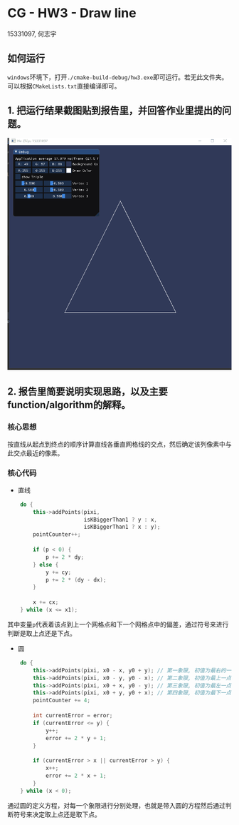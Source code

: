 # CG - HW3 - Draw line

15331097, 何志宇

## 如何运行

`windows`环境下，打开`./cmake-build-debug/hw3.exe`即可运行。若无此文件夹。可以根据`CMakeLists.txt`直接编译即可。

## 1. 把运行结果截图贴到报告里，并回答作业里提出的问题。

![demo](./HW3-DEMO.gif)

## 2. 报告里简要说明实现思路，以及主要function/algorithm的解释。

### 核心思想

按直线从起点到终点的顺序计算直线各垂直网格线的交点，然后确定该列像素中与此交点最近的像素。

### 核心代码

- 直线

```cpp
    do {
        this->addPoints(pixi,
                        isKBiggerThan1 ? y : x,
                        isKBiggerThan1 ? x : y);
        pointCounter++;

        if (p < 0) {
            p += 2 * dy;
        } else {
            y += cy;
            p += 2 * (dy - dx);
        }

        x += cx;
    } while (x <= x1);
```

其中变量`p`代表着该点到上一个网格点和下一个网格点中的偏差，通过符号来进行判断是取上点还是下点。

- 圆

```cpp
    do {
        this->addPoints(pixi, x0 - x, y0 + y); // 第一象限, 初值为最右的一点, 向上拓展
        this->addPoints(pixi, x0 - y, y0 - x); // 第二象限, 初值为最上一点, 向左拓展
        this->addPoints(pixi, x0 + x, y0 - y); // 第三象限, 初值为最左一点, 向下拓展
        this->addPoints(pixi, x0 + y, y0 + x); // 第四象限, 初值为最下一点, 向右拓展
        pointCounter += 4;

        int currentError = error;
        if (currentError <= y) {
            y++;
            error += 2 * y + 1;
        }

        if (currentError > x || currentError > y) {
            x++;
            error += 2 * x + 1;
        }
    } while (x < 0);
```

通过圆的定义方程，对每一个象限进行分别处理，也就是带入圆的方程然后通过判断符号来决定取上点还是取下点。